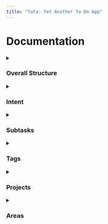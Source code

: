 ```yaml
---
title: "Yata: Yet Another To-Do App"
---
```


# Documentation


<details>
  <summary><h3>Overall Structure</h3></summary>
  <p>
    
    GTD is a popular task management system created by David Allen. The methodology is based on a simple truth: **our brains are for having ideas, not storing them**.\\
    \\
    The more information bouncing around inside your head, the harder it is to decide what needs attention. As a result, **you spend more time thinking about your tasks than actually doing them**. When information piles up in your head, it can lead to stress, anxiety, or a loss in focus.\\
    \\
    The GTD method describes **how to dump all your mental clutter into an external system and then organize it so you can focus on the right things at the right times**.\\
    \\
    When your GTD workflow is set up right, you’ll be able to confidently answer “*what should I be working on?*” at any given moment without worrying that you might forget something important you need to do later.\\
    \\
    Yata makes it easy to incorporate a similar workflow, with the **Inbox**, **Scheduled**, **Anytime** and **Someday** lists.\\
    \\
    In Yata, a task is shown in the **Inbox** when it does not have an assigned [intent date](https://beetee17.github.io/yata/intent). It is recommended to regularly review your **Inbox** and aim for it to be empty (as you would for emails)!
  </p>
</details>

<details>
  <summary><h3>Intent</h3></summary>
  <p>
    
    In Yata, there is a clear separation between a task's intent date (i.e. when you want to work on it), and its due date (i.e. deadline).\\
    \\
    This is because in reality, we tend not to only start working on our tasks at or right before its due date (or at least we try not to). Therefore, having this separation helps you to capture this important distinction, unlike most conventional Todo applications.\\
    \\
    Moreover, there are two special kinds of intent 'dates' that are separate from real dates. These are the **Anytime** and **Someday** intents. **Anytime** and **Someday** are useful for scheduling tasks in a meaningful way when you do not yet know exactly when you want to do them, instead of arbitrarily assigning a date in order to rid them from the **Inbox**.\\
    \\
    **Anytime** and **Someday** tasks will appear in the **Anytime** and **Someday** lists respectively. Moreover, as implied above, the **Inbox** will not show tasks that are marked for **Anytime** or **Someday**.\\
    \\
    **Anytime** tasks can be thought of as **“bonus” tasks for the day**. When today’s tasks have been completed ahead of schedule, look into the **Anytime** list for more items to get done.\\
    \\
    Another recommended workflow is to review the **Anytime** list at the end of the day and move selected tasks to be tomorrow’s tasks.\\
    \\
    **Tasks that you want to work on in the future but not right now can be stored in Someday**. For example, books to read, blog post ideas, etc. You can then review these tasks when time and energy permit.\\
    \\
    Lastly, the **Scheduled** list shows a sorted list of tasks that have a *real* intent date (i.e. not **Anytime** or **Someday**).\\
    \\
    
    ### Scheduling Tasks

    Assigning an intent date to a task is extremely intuitive!\\
    \\
    When creating a task, simply use natural language to specify the intent date. For example, "Do work on sunday" or "Do work next wednesday at 3pm".\\
    \\

    Natural language can also be used to reschedule a task:
    - To activate the rescheduler in the Tasks tab, swipe right on a task and tap on the *Calendar* button.  
    - To activate the rescheduler in the Upcoming tab, tap on the task's time, or long press on the task if it does not have a time.\\
    \\

    ### Notes

    In the future, Yata aims to add on to this intent feature with the following improvements:  
    - Notifications for intent dates (reminders to start working on a task)  
    - Allow the option to automatically schedule due tasks for Today.  

  </p>
</details>

<details>
  <summary><h3>Subtasks</h3></summary>
  <p>
    
    Most tasks are not well-represented as a single step, with a binary state of completed and incomplete. Oftentimes, we are faced with tasks that are broad or complex, and become demotivated as we do not know where to start.\\
    \\
    Subtasks allow you to overcome this issue and group closely related tasks together. They allow you to break down a task into smaller components.\\
    \\
    Moreover, by breaking down a task into smaller steps, you can visualise your completion progress as a continuous value rather than single binary value!\\
    \\
    Create or edit subtasks of a todo via the detail view that is presented when tapping on the *more* button on any existing todo.

  </p>
</details>


<details>
  <summary><h3>Tags</h3></summary>
  <p>
    
    Tags function as 'soft' links between tasks. A task can have multiple tags.\\
    \\
    Tags are useful to group task into broad categories, and as an alternative to Areas when a task fits into more than one category.\\
    \\
    Update a task's tags by swiping right on a task, and tapping on the *Tag* button. You can also manage your tags from the menu that is presented.
    
  </p>
</details>

<details>
  <summary><h3>Projects</h3></summary>
  <p>
    
    Projects are completable collections of tasks.\\
    \\
    Projects are useful to group related tasks that share the same end goal. Doing so allows you to stay organised and focus on related tasks easily.\\
    \\
    To create a project, tap on the plus icon in the main menu, located beside the *Projects* section header.\\
    \\
    You may also group related projects into areas for an extra layer of organisation. To assign a project to an area, swipe left and tap on the *folder* icon.

  </p>
</details>


<details>
  <summary><h3>Areas</h3></summary>
  <p>
    
    Areas are collections of projects and tasks.\\
    \\
    Areas are useful to group related projects and tasks into specific categories. Doing so allows you to stay organised and focus on related tasks easily.\\
    \\
    To create an area, tap on the plus icon in the main menu, located beside the *Area* section header.  

  </p>
</details>